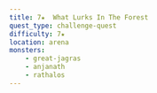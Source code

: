 ```yaml
---
title: 7★  What Lurks In The Forest
quest_type: challenge-quest
difficulty: 7★
location: arena
monsters:
    - great-jagras
    - anjanath
    - rathalos
---
```


